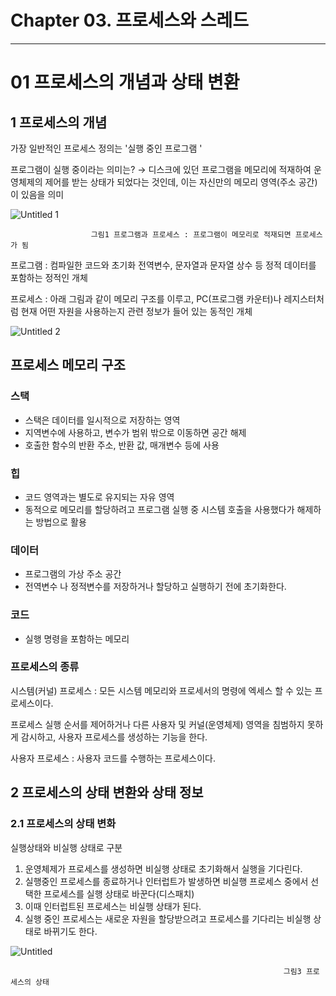 # Chapter 03. 프로세스와 스레드

---


# 01 프로세스의 개념과 상태 변환

## 1 프로세스의 개념

가장 일반적인 프로세스 정의는 '실행 중인 프로그램 '

프로그램이 실행 중이라는 의미는? → 디스크에 있던 프로그램을 메모리에 적재하여 운영체제의 제어를 받는 상태가 되었다는 것인데, 이는 자신만의 메모리 영역(주소 공간)이 있음을 의미

![Untitled 1](https://user-images.githubusercontent.com/38158355/138596887-abb688d0-0733-44ec-b81d-bfc19e5dc7c7.png)

                      그림1 프로그램과 프로세스 : 프로그램이 메모리로 적재되면 프로세스가 됨

프로그램 : 컴파일한 코드와 초기화 전역변수, 문자열과 문자열 상수 등 정적 데이터를 포함하는 정적인 개체

프로세스 : 아래 그림과 같이 메모리 구조를 이루고, PC(프로그램 카운터)나 레지스터처럼 현재 어떤 자원을 사용하는지 관련 정보가 들어 있는 동적인 개체

![Untitled 2](https://user-images.githubusercontent.com/38158355/138596888-3d4f38ac-742f-41a0-8b32-d0e660d2fab3.png)

## 프로세스 메모리 구조

### 스택

- 스택은 데이터를 일시적으로 저장하는 영역
- 지역변수에 사용하고, 변수가 범위 밖으로 이동하면 공간 해제
- 호출한 함수의 반환 주소, 반환 값, 매개변수 등에 사용

### 힙

- 코드 영역과는 별도로 유지되는 자유 영역
- 동적으로 메모리를 할당하려고 프로그램 실행 중 시스템 호출을 사용했다가 해제하는 방법으로 활용

### 데이터

- 프로그램의 가상 주소 공간
- 전역변수 나 정적변수를 저장하거나 할당하고 실행하기 전에 초기화한다.

### 코드

- 실행 명령을 포함하는 메모리

### 프로세스의 종류

시스템(커널) 프로세스 : 모든 시스템 메모리와 프로세서의 명령에 엑세스 할 수 있는 프로세스이다.

프로세스 실행 순서를 제어하거나 다른 사용자 및 커널(운영체제) 영역을 침범하지 못하게 감시하고, 사용자 프로세스를 생성하는 기능을 한다.

사용자 프로세스 : 사용자 코드를 수행하는 프로세스이다.

## 2 프로세스의 상태 변환와 상태 정보

### 2.1 프로세스의 상태 변화

실행상태와 비실행 상태로 구분

1. 운영체제가 프로세스를 생성하면 비실행 상태로 초기화해서 실행을 기다린다.
2. 실행중인 프로세스를 종료하거나 인터럽트가 발생하면 비실행 프로세스 중에서 선택한 프로세스를 실행 상태로 바꾼다(디스패치)
3. 이때 인터럽트된 프로세스는 비실행 상태가 된다.
4. 실행 중인 프로세스는 새로운 자원을 할당받으려고 프로세스를 기다리는 비실행 상태로 바뀌기도 한다.

![Untitled](https://user-images.githubusercontent.com/38158355/138596889-3cf34561-ca2a-44a3-ae12-ea985f285bd9.png)

                                                                 그림3 프로세스의 상태

